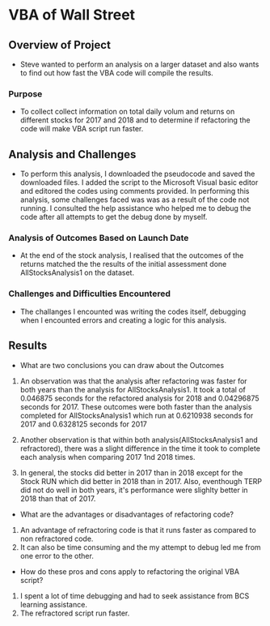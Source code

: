 # VBA of Wall Street

## Overview of Project
- Steve wanted to perform an analysis on a larger dataset and also wants to find out how fast the VBA code will compile the results.

### Purpose
- To collect collect information on total daily volum and returns on different stocks for 2017 and 2018 and to determine if refactoring the code will make VBA script run faster.

## Analysis and Challenges
- To perform this analysis, I downloaded the pseudocode and saved the downloaded files. I added the script to the Microsoft Visual basic editor and editored the codes using comments provided. In performing this analysis, some challenges faced was was as a result of the code not running. I consulted the help assistance who helped me to debug the code after all attempts to get the debug done by myself.

  

### Analysis of Outcomes Based on Launch Date
- At the end of the stock analysis, I realised that the outcomes of the returns matched the the results of the initial assessment done AllStocksAnalysis1 on the dataset. 
 
### Challenges and Difficulties Encountered
- The challanges I encounted was writing the codes itself, debugging when I encounted errors and creating a logic for this analysis.

## Results

- What are two conclusions you can draw about the Outcomes
1. An observation was that the analysis after refactoring was faster for both years than the analysis for AllStocksAnalysis1. It took a total of 0.046875 seconds for the refactored analysis for 2018 and  0.04296875 seconds for 2017. These outcomes were both faster than the analysis completed for AllStocksAnalysis1 which run at 0.6210938 seconds for 2017 and 0.6328125 seconds for 2017

2. Another observation is that within both analysis(AllStocksAnalysis1 and refractored), there was a slight difference in the time it took to complete each analysis when comparing 2017 1nd 2018 times. 

3. In general, the stocks did better in 2017 than in 2018 except for the Stock RUN which did better in 2018 than in 2017. Also, eventhough TERP did not do well in both years, it's performance were slighlty better in 2018 than that of 2017.



- What are the advantages or disadvantages of refactoring code?

1. An advantage of refractoring code is that it runs faster as compared to non refractored code.
2. It can also be time consuming and the my attempt to debug led me from one error to the other.

- How do these pros and cons apply to refactoring the original VBA script?

1. I spent a lot of time debugging and had to seek assistance from BCS learning assistance.
2. The refractored script run faster.



